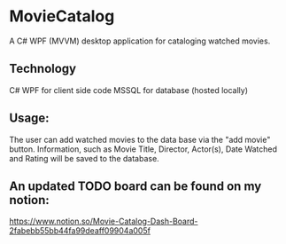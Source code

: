 # MovieCatalog
A C# WPF (MVVM) desktop application for cataloging watched movies.

## Technology
C# WPF for client side code
MSSQL for database (hosted locally)

## Usage:
The user can add watched movies to the data base via the "add movie" button. Information, such as Movie Title, Director, Actor(s), Date Watched and Rating will be saved to the database.

## An updated TODO board can be found on my notion:
https://www.notion.so/Movie-Catalog-Dash-Board-2fabebb55bb44fa99deaff09904a005f
